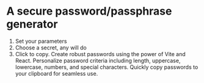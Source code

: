 # A secure password/passphrase generator

1. Set your parameters
2. Choose a secret, any will do
3. Click to copy.
Create robust passwords using the power of Vite and React. Personalize password criteria including length, uppercase, lowercase, numbers, and special characters. Quickly copy passwords to your clipboard for seamless use.

